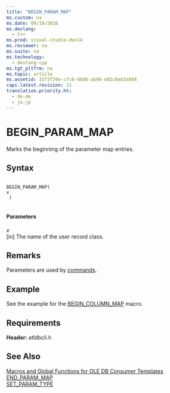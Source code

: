 ```yaml
---
title: "BEGIN_PARAM_MAP"
ms.custom: na
ms.date: 09/19/2016
ms.devlang: 
  - C++
ms.prod: visual-studio-dev14
ms.reviewer: na
ms.suite: na
ms.technology: 
  - devlang-cpp
ms.tgt_pltfrm: na
ms.topic: article
ms.assetid: 32f3f70e-c7c6-4b80-ab98-e02c8eb3a894
caps.latest.revision: 11
translation.priority.ht: 
  - de-de
  - ja-jp
---
```

# BEGIN_PARAM_MAP
Marks the beginning of the parameter map entries.  
  
## Syntax  
  
```  
  
BEGIN_PARAM_MAP(  
x  
 )  
  
```  
  
#### Parameters  
 *x*  
 [in] The name of the user record class.  
  
## Remarks  
 Parameters are used by [commands](https://msdn.microsoft.com/en-us/library/ms724608.aspx).  
  
## Example  
 See the example for the [BEGIN_COLUMN_MAP](../vs140/BEGIN_COLUMN_MAP.md) macro.  
  
## Requirements  
 **Header:** atldbcli.h  
  
## See Also  
 [Macros and Global Functions for OLE DB Consumer Templates](../vs140/Macros-and-Global-Functions-for-OLE-DB-Consumer-Templates.md)   
 [END_PARAM_MAP](../vs140/END_PARAM_MAP.md)   
 [SET_PARAM_TYPE](../vs140/SET_PARAM_TYPE.md)